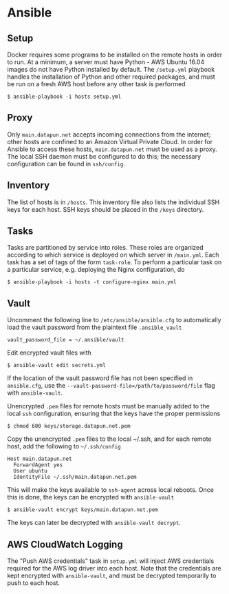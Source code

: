 # Ansible
## Setup
Docker requires some programs to be installed on the remote hosts in order to
run. At a minimum, a server must have Python - AWS Ubuntu 16.04 images do not
have Python installed by default. The `/setup.yml` playbook handles the
installation of Python and other required packages, and must be run on a fresh
AWS host before any other task is performed
```
$ ansible-playbook -i hosts setup.yml
```

## Proxy
Only `main.datapun.net` accepts incoming connections from the internet; other
hosts are confined to an Amazon Virtual Private Cloud. In order for Ansible
to access these hosts, `main.datapun.net` must be used as a proxy. The local
SSH daemon must be configured to do this; the necessary configuration can be
found in `ssh/config`.

## Inventory
The list of hosts is in `/hosts`. This inventory file also lists the
individual SSH keys for each host. SSH keys should be placed in the `/keys` directory.

## Tasks
Tasks are partitioned by service into roles. These roles are organized according
to which service is deployed on which server in `/main.yml`. Each task has a set
of tags of the form `task-role`. To perform a particular task on a particular
service, e.g. deploying the Nginx configuration, do
```
$ ansible-playbook -i hosts -t configure-nginx main.yml
```

## Vault
Uncomment the following line to `/etc/ansible/ansible.cfg` to automatically load
the vault password from the plaintext file `.ansible_vault`
```
vault_password_file = ~/.ansible/vault
```
Edit encrypted vault files with
```
$ ansible-vault edit secrets.yml
```
If the location of the vault password file has not been specified in
`ansible.cfg`, use the `--vault-password-file=/path/to/password/file` flag with
`ansible-vault`.

Unencrypted `.pem` files for remote hosts must be manually added to the local
`ssh` configuration, ensuring that the keys have the proper permissions
```
$ chmod 600 keys/storage.datapun.net.pem
```
Copy the unencrypted `.pem` files to the local ~/.ssh, and for each remote host,
add the following to `~/.ssh/config`
```
Host main.datapun.net
  ForwardAgent yes
  User ubuntu
  IdentityFile ~/.ssh/main.datapun.net.pem
```
This will make the keys available to `ssh-agent` across local reboots. Once
this is done, the keys can be encrypted with `ansible-vault`
```
$ ansible-vault encrypt keys/main.datapun.net.pem
```
The keys can later be decrypted with `ansible-vault decrypt`.

## AWS CloudWatch Logging
The "Push AWS credentials" task in `setup.yml` will inject AWS credentials required for the AWS log driver into each host. Note that the credentials are kept encrypted with `ansible-vault`, and must be decrypted temporarily to push to each host.
